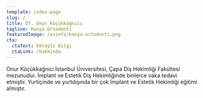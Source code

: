 ```yaml
---
template: index-page
slug: /
title: DT. Onur Küçükkağnıcı
tagline: Konya Ortodonti
featuredImage: /assets/konya-ortodonti.png
cta:
  ctaText: Detaylı Bilgi
  ctaLink: /hakkinda
---
```

Onur Küçükkağnıcı İstanbul Üniversitesi, Çapa Diş Hekimliği Fakültesi mezunudur. İmplant ve Estetik Diş Hekimliğinde binlerce vaka tedavi etmiştir. Yurtiçinde ve yurtdışında bir çok İmplant ve Estetik Hekimliği eğitimi almıştır.

